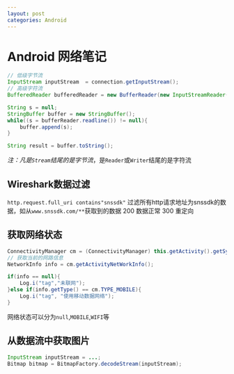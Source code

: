 ```yaml
---
layout: post
categories: Android
---
```


# Android 网络笔记

```java
// 低级字节流
InputStream inputStream  = connection.getInputStream();
// 高级字符流
BufferedReader bufferedReader = new BufferReader(new InputStreamReader(inputStream));

String s = null;
StringBuffer buffer = new StringBuffer();
while((s = bufferReader.readline()) != null){
    buffer.append(s);
}

String result = buffer.toString();
```

*注：凡是`Stream`结尾的是字节流*，是`Reader`或`Writer`结尾的是字符流

## Wireshark数据过滤
`http.request.full_uri contains"snssdk"`
过滤所有http请求地址为snssdk的数据，如从`www.snssdk.com/**`获取到的数据
200 数据正常
300 重定向

## 获取网络状态
```java
ConnectivityManager cm = (ConnectivityManager) this.getActivity().getSystemService(context.CONNECTIVITY_SERVICE);
// 获取当前的网路信息
NetworkInfo info = cm.getActivityNetWorkInfo();

if(info == null){
    Log.i("tag","未联网");
}else if(info.getType() == cm.TYPE_MOBILE){
    Log.i("tag", "使用移动数据网络");
}
```
网络状态可以分为`null`,`MOBILE`,`WIFI`等

## 从数据流中获取图片
```java
InputStream inputStream = ...;
Bitmap bitmap = BitmapFactory.decodeStream(inputStream);
```





